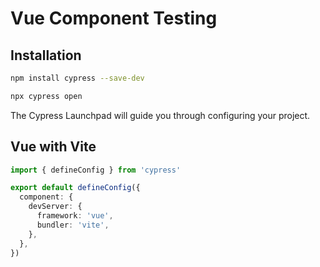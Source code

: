 # Vue Component Testing

## Installation

```bash
npm install cypress --save-dev

npx cypress open
```

The Cypress Launchpad will guide you through configuring your project.

## Vue with Vite

```ts
import { defineConfig } from 'cypress'

export default defineConfig({
  component: {
    devServer: {
      framework: 'vue',
      bundler: 'vite',
    },
  },
})
```

[](https://github.com/cypress-io/cypress-component-testing-apps/tree/main/vue3-vite-ts)
